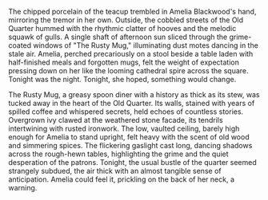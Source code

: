 The chipped porcelain of the teacup trembled in Amelia Blackwood's hand, mirroring the tremor in her own.  Outside, the cobbled streets of the Old Quarter hummed with the rhythmic clatter of hooves and the melodic squawk of gulls.  A single shaft of afternoon sun sliced through the grime-coated windows of "The Rusty Mug," illuminating dust motes dancing in the stale air.  Amelia, perched precariously on a stool beside a table laden with half-finished meals and forgotten mugs, felt the weight of expectation pressing down on her like the looming cathedral spire across the square. Tonight was the night. Tonight, she hoped, something would change.

The Rusty Mug, a greasy spoon diner with a history as thick as its stew, was tucked away in the heart of the Old Quarter.  Its walls, stained with years of spilled coffee and whispered secrets, held echoes of countless stories.  Overgrown ivy clawed at the weathered stone facade, its tendrils intertwining with rusted ironwork.  The low, vaulted ceiling, barely high enough for Amelia to stand upright, felt heavy with the scent of old wood and simmering spices. The flickering gaslight cast long, dancing shadows across the rough-hewn tables, highlighting the grime and the quiet desperation of the patrons.  Tonight, the usual bustle of the quarter seemed strangely subdued, the air thick with an almost tangible sense of anticipation.  Amelia could feel it, prickling on the back of her neck, a warning.
